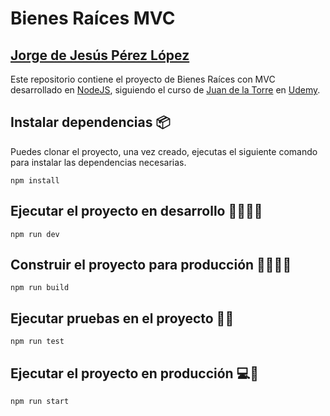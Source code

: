 <!--
 Copyright (c) 2022 Jorge de Jesus Perez Lopez

 This software is released under the MIT License.
 https://opensource.org/licenses/MIT
-->

# Bienes Raíces MVC

## [Jorge de Jesús Pérez López](https://portfolio-jorgeperez.netlify.app/)

Este repositorio contiene el proyecto de Bienes Raíces con MVC desarrollado en [NodeJS](https://www.udemy.com/course/nodejs-bootcamp-desarrollo-web-mvc-y-rest-apis/), siguiendo el curso de [Juan de la Torre](https://codigoconjuan.com/) en [Udemy](https://www.udemy.com/).

## Instalar dependencias 📦

Puedes clonar el proyecto, una vez creado, ejecutas el siguiente comando para instalar las dependencias necesarias.

```
npm install
```

## Ejecutar el proyecto en desarrollo 👨🏻‍💻🚀

```
npm run dev
```

## Construir el proyecto para producción 👷🏻‍♂️🚀

```
npm run build
```

## Ejecutar pruebas en el proyecto 🧪🚀

```
npm run test
```

## Ejecutar el proyecto en producción 💻🚀

```
npm run start
```

